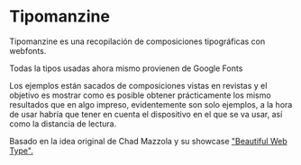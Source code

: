 Tipomanzine
===========

Tipomanzine es una recopilación de composiciones tipográficas con webfonts. 

Todas la tipos usadas ahora mismo provienen de Google Fonts


Los ejemplos están sacados de composiciones vistas en revistas y el objetivo es mostrar como es posible obtener prácticamente los mismo resultados que en algo impreso, evidentemente son solo ejemplos, a la hora de usar habría que tener en cuenta el dispositivo en el que se va usar, así como la distancia de lectura.

Basado en la idea original de Chad Mazzola y su showcase <a href="http://hellohappy.org/beautiful-web-type/" target="_blank">"Beautiful Web Type".</a>

